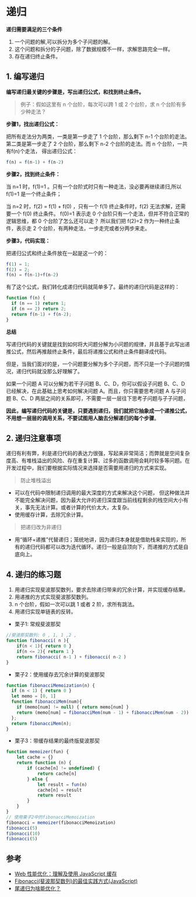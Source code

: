# 递归

**递归需要满足的三个条件**

1. 一个问题的解,可以拆分为多个子问题的解。
2. 这个问题和拆分的子问题，除了数据规模不一样，求解思路完全一样。
3. 存在递归终止条件。

## 1. 编写递归

**编写递归最关键的步骤是，写出递归公式，和找到终止条件。**

>例子：假如这里有 n 个台阶，每次可以跨 1 或 2 个台阶，求 n 个台阶有多少种走法？      
 
**步骤1，找出递归公式：**

把所有走法分为两类，一类是第一步走了 1 个台阶，那么剩下 n-1 个台阶的走法。
第二类是第一步走了 2 个台阶，那么剩下 n-2 个台阶的走法。而 n 个台阶，一共有f(n)个走法，
得出递归公式： 
```js
f(n) = f(n-1) + f(n-2) 
```

**步骤2，找到终止条件：**

当 n=1 时，f(1)=1 。只有一个台阶式时只有一种走法，没必要再继续递归,所以 f(1)=1 是一个终止条件； 

当 n=2 时，f(2) = f(1) + f(0) ，只有一个 f(1) 终止条件时，f(2) 无法求解，还需要一个 f(0) 终止条件。  f(0)=1 表示走 0 个台阶只有一个走法，但并不符合正常的逻辑思维，都 0 个台阶了怎么还可以走？ 所以我们把 f(2)=2 作为一种终止条件，表示走 2 个台阶，有两种走法，一步走完或者分两步来走。

**步骤3，代码实现：**

把递归公式和终止条件放在一起是这一个的：
```js
f(1) = 1;
f(2) = 2;
f(n) = f(n-1)+f(n-2)
```
有了这个公式，我们转化成递归代码就简单多了。最终的递归代码是这样的：
```js
function f(n) {
  if (n == 1) return 1;
  if (n == 2) return 2;
  return f(n-1) + f(n-2);
}
```
**总结**   

写递归代码的关键就是找到如何将大问题分解为小问题的规律，并且基于此写出递推公式，然后再推敲终止条件，最后将递推公式和终止条件翻译成代码。

但是，当我们面对的是，一个问题要分解为多个子问题，而不只是一个子问题的情况，递归代码就没那么好理解了。

如果一个问题 A 可以分解为若干子问题 B、C、D，你可以假设子问题 B、C、D 已经解决，在此基础上思考如何解决问题 A。而且，你只需要思考问题 A 与子问题 B、C、D 两层之间的关系即可，不需要一层一层往下思考子问题与子子问题，

**因此，编写递归代码的关键是，只要遇到递归，我们就把它抽象成一个递推公式，不用想一层层的调用关系，不要试图用人脑去分解递归的每个步骤**。

## 2. 递归注意事项

递归有利有弊，利是递归代码的表达力很强，写起来非常简洁；而弊就是空间复杂度高、有堆栈溢出的风险、存在重复计算、过多的函数调用会耗时较多等问题。在开发过程中，我们要根据实际情况来选择是否需要用递归的方式来实现。

>防止堆栈溢出

- 可以在代码中限制递归调用的最大深度的方式来解决这个问题，
但这种做法并不能完全解决问题，因为最大允许的递归深度跟当前线程剩余的栈空间大小有关，事先无法计算。或者计算的代价太大，太复杂。
- 使用缓存计算，去除冗余计算。

> 把递归改为非递归

- 用“循环+递推”代替递归；笼统地讲，因为递归本身就是借助栈来实现的，所有的递归代码都可以改为迭代循环。递归一般是自顶向下，而递推的方式是自底向上。


## 4. 递归的练习题

1. 用递归实现斐波那契数列，要求去除递归带来的冗余计算，并实现缓存结果。
2. 用递推的方式实现斐波那契数列。
3. n 个台阶，假如一次可以跳 1 或者 2 阶，求所有跳法。
4. 用递归实现单链表的反转。





- 栗子1: 常规斐波那契
```js
//斐波那契数列: 0 , 1, 1 ,2 ,
function fibonacci( n ){
    if(n < 1){ return 0 }
    if(n <= 2){ return 1 }
    return fibonacci( n-1 ) + fibonacci( n-2 )
}
```

- 栗子2：使用缓存去冗余计算的斐波那契
```js
function fibonacciMemoization(n) {
  if (n < 1) { return 0 }
  let memo = [0, 1]
  function fibonacciMem(num){
    if (memo[num] != null) { return memo[num] }
    return (memo[num] = fibonacciMem(num - 1) + fibonacciMem(num - 2))
  };
  return fibonacciMem(n);
}
```

- 栗子3：带缓存结果的最终版斐波那契
```js
function memoizer(fun) {
    let cache = {}
    return function (n) {
        if (cache[n] != undefined) {
            return cache[n]
        } else {
            let result = fun(n)
            cache[n] = result
            return result
        }
    }
}
// 使用栗子2中的fibonacciMemoization
fibonacci = memoizer(fibonacciMemoization)
fibonacci(5)
fibonacci(10)
fibonacci(5)
```


































## 参考

- [Web 性能优化：理解及使用 JavaScript 缓存](https://mp.weixin.qq.com/s/PEjEfP9HwqnYt34YN6E8Zw)
- [Fibonacci(斐波那契数列)的最佳实践方式(JavaScript)](https://www.cnblogs.com/iriszhang/p/6093175.html)
- [尾递归为啥能优化？](https://zhuanlan.zhihu.com/p/36587160)